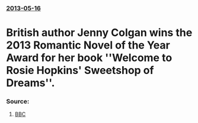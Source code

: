 ### [2013-05-16](/news/2013/05/16/index.md)

# British author Jenny Colgan wins the 2013 Romantic Novel of the Year Award for her book ''Welcome to Rosie Hopkins' Sweetshop of Dreams''. 




### Source:

1. [BBC](http://www.bbc.co.uk/news/entertainment-arts-22559105)
